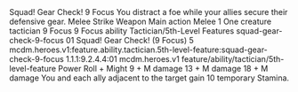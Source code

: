 <ability>
  <name>Squad! Gear Check!</name>
  <cost>9 Focus</cost>
  <flavor>You distract a foe while your allies secure their defensive gear.</flavor>
  <keywords>
    <keyword>Melee</keyword>
    <keyword>Strike</keyword>
    <keyword>Weapon</keyword>
  </keywords>
  <type>Main action</type>
  <distance>Melee 1</distance>
  <target>One creature</target>
  <metadata>
    <class>tactician</class>
    <cost>9 Focus</cost>
    <cost_amount>9</cost_amount>
    <cost_resource>Focus</cost_resource>
    <feature_type>ability</feature_type>
    <file_dpath>Tactician/5th-Level Features</file_dpath>
    <item_id>squad-gear-check-9-focus</item_id>
    <item_index>01</item_index>
    <item_name>Squad! Gear Check! (9 Focus)</item_name>
    <level>5</level>
    <scc>mcdm.heroes.v1:feature.ability.tactician.5th-level-feature:squad-gear-check-9-focus</scc>
    <scdc>1.1.1:9.2.4.4:01</scdc>
    <source>mcdm.heroes.v1</source>
    <type>feature/ability/tactician/5th-level-feature</type>
  </metadata>
  <effects>
    <effect type="roll">
      <roll>Power Roll + Might</roll>
      <t1>9 + M damage</t1>
      <t2>13 + M damage</t2>
      <t3>18 + M damage</t3>
    </effect>
    <effect type="mundane">You and each ally adjacent to the target gain 10 temporary Stamina.</effect>
  </effects>
</ability>
